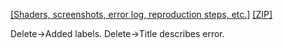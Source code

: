 [[Shaders, screenshots, error log, reproduction steps, etc.]](PASTE_GITHUB_URL) [[ZIP]](https://minhaskamal.github.io/DownGit/#/home?url=PASTE_GITHUB_URL)

Delete->Added labels.
Delete->Title describes error. 



